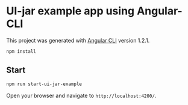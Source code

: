 # UI-jar example app using Angular-CLI

This project was generated with [Angular CLI](https://github.com/angular/angular-cli) version 1.2.1.

```bash
npm install
```

## Start

```bash
npm run start-ui-jar-example
```

Open your browser and navigate to `http://localhost:4200/`.

